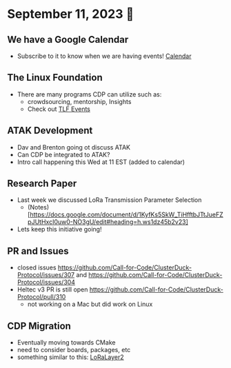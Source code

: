 # September 11, 2023 :duck:

## We have a Google Calendar
* Subscribe to it to know when we are having events! [Calendar](https://bit.ly/cdp-calendar)

## The Linux Foundation
* There are many programs CDP can utilize such as:
    * crowdsourcing, mentorship, Insights
    * Check out [TLF Events](https://events.linuxfoundation.org/)

## ATAK Development
* Dav and Brenton going ot discuss ATAK
* Can CDP be integrated to ATAK?
* Intro call happening this Wed at 11 EST (added to calendar)

## Research Paper
* Last week we discussed LoRa Transmission Parameter Selection
  * (Notes)[https://docs.google.com/document/d/1KyfKs5SkW_TiHfftbJTtJueFZpJUtHxcI0uw0-NO3gU/edit#heading=h.ws1dz45b2v23]
* Lets keep this initiative going!

## PR and Issues
* closed issues https://github.com/Call-for-Code/ClusterDuck-Protocol/issues/307 and https://github.com/Call-for-Code/ClusterDuck-Protocol/issues/304
* Heltec v3 PR is still open https://github.com/Call-for-Code/ClusterDuck-Protocol/pull/310 
  * not working on a Mac but did work on Linux

## CDP Migration
* Eventually moving towards CMake
* need to consider boards, packages, etc
* something similar to this: [LoRaLayer2](https://github.com/sudomesh/LoRaLayer2) 
